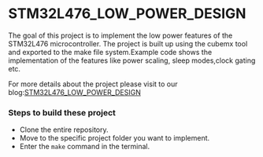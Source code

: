 # STM32L476_LOW_POWER_DESIGN

The goal of this project is to implement the low power features of the STM32L476 microcontroller. The project is built up using the cubemx tool and exported to the make file system.Example code shows the implementation of the features like power scaling, sleep modes,clock gating etc.

For more details about the project please visit to our blog:[STM32L476_LOW_POWER_DESIGN](https://openembeddedlab.blogspot.com/2023/02/stm32l476-low-power-design-part-1power.html)

### Steps to build these project
* Clone the entire repository.
* Move to the specific project folder you want to implement.
* Enter the ```make``` command in the terminal.


